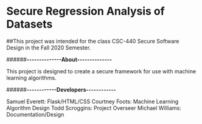 # Secure Regression Analysis of Datasets 
##This project was intended for the class CSC-440 Secure Software Design in the Fall 2020 Semester.

######**--------------About--------------**

This project is designed to create a secure framework for use with machine learning algorithms.


######**------------Developers------------**

Samuel Everett: Flask/HTML/CSS
Courtney Foots: Machine Learning Algorithm Design
Todd Scroggins: Project Overseer
Michael Williams: Documentation/Design
